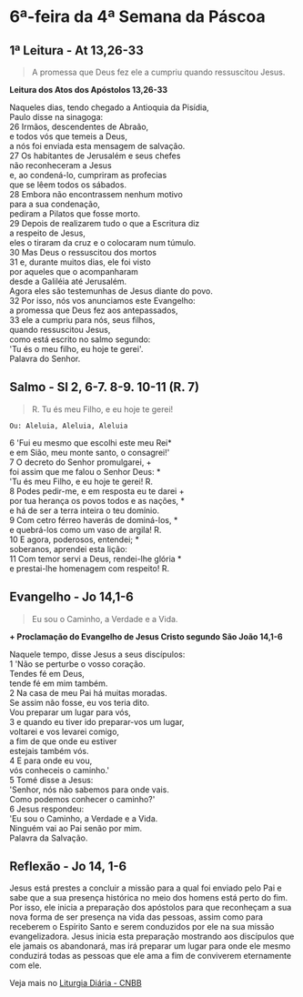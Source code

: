 # 6ª-feira da 4ª Semana da Páscoa

## 1ª Leitura - At 13,26-33

> A promessa que Deus fez ele a cumpriu quando ressuscitou Jesus.

**Leitura dos Atos dos Apóstolos 13,26-33**

Naqueles dias, tendo chegado a Antioquia da Pisídia,   
 Paulo disse na sinagoga:    
26 Irmãos, descendentes  de Abraão,   
 e todos vós que temeis a Deus,   
 a nós foi enviada esta mensagem de salvação.    
27 Os habitantes de Jerusalém e seus chefes   
 não reconheceram a Jesus   
 e, ao condená-lo, cumpriram as profecias   
 que se lêem todos os sábados.    
28 Embora não encontrassem nenhum motivo   
 para a sua condenação,   
 pediram a Pilatos que fosse morto.    
29 Depois de realizarem tudo o que a Escritura diz   
 a respeito de Jesus,   
 eles o tiraram da cruz e o colocaram num túmulo.    
30 Mas Deus o ressuscitou dos mortos    
31 e, durante muitos dias, ele foi visto   
 por aqueles que o acompanharam   
 desde a Galiléia até Jerusalém.   
 Agora eles são testemunhas de Jesus diante do povo.    
32 Por isso, nós vos anunciamos este Evangelho:   
 a promessa que Deus fez aos antepassados,    
33 ele a cumpriu para nós, seus filhos,   
 quando ressuscitou Jesus,   
 como está escrito no salmo segundo:   
 'Tu és o meu filho, eu hoje te gerei'.   
 Palavra do Senhor.

## Salmo - Sl 2, 6-7. 8-9. 10-11 (R. 7)

> R. Tu és meu Filho, e eu hoje te gerei!

`Ou: Aleluia, Aleluia, Aleluia`

6 'Fui eu mesmo que escolhi este meu Rei*   
 e em Sião, meu monte santo, o consagrei!'    
7 O decreto do Senhor promulgarei, +   
 foi assim que me falou o Senhor Deus: *   
 'Tu és meu Filho, e eu hoje te gerei! R.    
8 Podes pedir-me, e em resposta eu te darei +   
 por tua herança os povos todos e as nações, *   
 e há de ser a terra inteira o teu domínio.    
9 Com cetro férreo haverás de dominá-los, *   
 e quebrá-los como um vaso de argila! R.    
10 E agora, poderosos, entendei; *   
 soberanos, aprendei esta lição:    
11 Com temor servi a Deus, rendei-lhe glória *   
 e prestai-lhe homenagem com respeito! R.

## Evangelho - Jo 14,1-6

> Eu sou o Caminho, a Verdade e a Vida.

**+ Proclamação do Evangelho de Jesus Cristo segundo São João 14,1-6**

Naquele tempo, disse Jesus a seus discípulos:    
1 'Não se perturbe o vosso coração.   
 Tendes fé em Deus,   
 tende fé em mim também.    
2 Na casa de meu Pai há muitas moradas.   
 Se assim não fosse, eu vos teria dito.   
 Vou preparar um lugar para vós,    
3 e quando eu tiver ido preparar-vos um lugar,   
 voltarei e vos levarei comigo,   
 a fim de que onde eu estiver   
 estejais também vós.    
4 E para onde eu vou,   
 vós conheceis o caminho.'    
5 Tomé disse a Jesus:   
 'Senhor, nós não sabemos para onde vais.   
 Como podemos conhecer o caminho?'    
6 Jesus respondeu:   
 'Eu sou o Caminho, a Verdade e a Vida.   
 Ninguém vai ao Pai senão por mim.   
 Palavra da Salvação.

## Reflexão - Jo 14, 1-6

Jesus está prestes a concluir a missão para a qual foi enviado pelo Pai  e sabe que a sua presença histórica no meio dos homens está perto do fim. Por isso, ele inicia a preparação dos apóstolos para que reconheçam a sua nova forma de ser presença na vida das pessoas, assim como para receberem o Espírito Santo e serem conduzidos por ele na sua missão evangelizadora. Jesus inicia esta preparação mostrando aos discípulos que ele jamais os abandonará, mas irá preparar um lugar para onde ele mesmo conduzirá todas as pessoas que ele ama a fim de conviverem eternamente com ele.

Veja mais no [Liturgia Diária - CNBB](http://liturgiadiaria.cnbb.org.br/app/user/user/UserView.php?ano=2017&mes=5&dia=12)